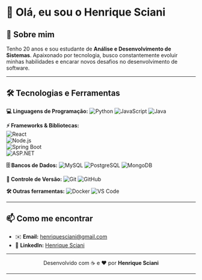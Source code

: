 # 👋 Olá, eu sou o Henrique Sciani

## 🚀 Sobre mim

Tenho 20 anos e sou estudante de **Análise e Desenvolvimento de Sistemas**.
Apaixonado por tecnologia, busco constantemente evoluir minhas habilidades e encarar novos desafios no desenvolvimento de software.

---

## 🛠️ Tecnologias e Ferramentas

**💻 Linguagens de Programação:**
![Python](https://img.shields.io/badge/Python-3776AB?style=for-the-badge\&logo=python\&logoColor=white)
![JavaScript](https://img.shields.io/badge/JavaScript-F7DF1E?style=for-the-badge\&logo=javascript\&logoColor=black)
![Java](https://img.shields.io/badge/Java-ED8B00?style=for-the-badge\&logo=java\&logoColor=white)

**⚡ Frameworks & Bibliotecas:**  
![React](https://img.shields.io/badge/React-20232A?style=for-the-badge&logo=react&logoColor=61DAFB)  
![Node.js](https://img.shields.io/badge/Node.js-43853D?style=for-the-badge&logo=node-dot-js&logoColor=white)  
![Spring Boot](https://img.shields.io/badge/Spring%20Boot-6DB33F?style=for-the-badge&logo=springboot&logoColor=white)  
![ASP.NET](https://img.shields.io/badge/ASP.NET-512BD4?style=for-the-badge&logo=dotnet&logoColor=white)


**🗄️ Bancos de Dados:**
![MySQL](https://img.shields.io/badge/MySQL-005C84?style=for-the-badge\&logo=mysql\&logoColor=white)
![PostgreSQL](https://img.shields.io/badge/PostgreSQL-316192?style=for-the-badge\&logo=postgresql\&logoColor=white)
![MongoDB](https://img.shields.io/badge/MongoDB-4EA94B?style=for-the-badge\&logo=mongodb\&logoColor=white)

**📂 Controle de Versão:**
![Git](https://img.shields.io/badge/Git-F05032?style=for-the-badge\&logo=git\&logoColor=white)
![GitHub](https://img.shields.io/badge/GitHub-181717?style=for-the-badge\&logo=github\&logoColor=white)

**🛠️ Outras ferramentas:**
![Docker](https://img.shields.io/badge/Docker-2496ED?style=for-the-badge\&logo=docker\&logoColor=white)
![VS Code](https://img.shields.io/badge/VS%20Code-0078D4?style=for-the-badge\&logo=visual-studio-code\&logoColor=white)

---

## 📫 Como me encontrar

* ✉️ **Email:** [henriquesciani@gmail.com](mailto:henriquesciani@gmail.com)
* 💼 **LinkedIn:** [Henrique Sciani](https://www.linkedin.com/in/henrique-sciani-200350281/)

---

<p align="center">
  Desenvolvido com ☕ e ❤️ por <b>Henrique Sciani</b>
</p>

---
